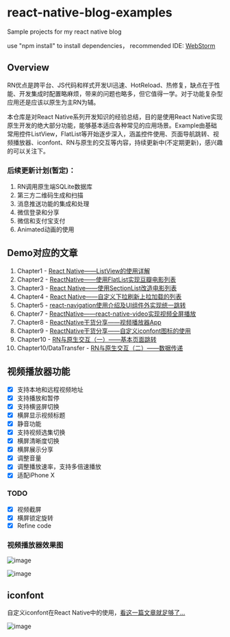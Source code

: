 # react-native-blog-examples
Sample projects for my react native blog

use "npm install" to install dependencies，
recommended IDE: [WebStorm](http://www.jetbrains.com/webstorm/)

## Overview
RN优点是跨平台、JS代码和样式开发UI迅速、HotReload、热修复，缺点在于性能、开发集成时配置略麻烦，带来的问题也略多，但它值得一学。对于功能复杂型应用还是应该以原生为主RN为辅。

本仓库是对React Native系列开发知识的经验总结，目的是使用React Native实现原生开发的绝大部分功能，能够基本适应各种常见的应用场景。Example由基础常用控件ListView，FlatList等开始逐步深入，涵盖控件使用、页面导航跳转、视频播放器、iconfont、RN与原生的交互等内容，持续更新中(不定期更新)，感兴趣的可以关注下。

### 后续更新计划(暂定)：
1. RN调用原生端SQLite数据库
2. 第三方二维码生成和扫描
3. 消息推送功能的集成和处理
4. 微信登录和分享
5. 微信和支付宝支付
6. Animated动画的使用

## Demo对应的文章
1. Chapter1 - [React Native——ListView的使用详解](https://juejin.im/post/5a8f7f586fb9a063417b3eea)
2. Chapter2 - [ReactNative——使用FlatList实现豆瓣电影列表](https://juejin.im/post/5a90ca01f265da4e853d70cc)
3. Chapter3 - [React Native——使用SectionList改造电影列表](https://juejin.im/post/5a93a900f265da4e8c452b36)
4. Chapter4 - [React Native——自定义下拉刷新上拉加载的列表](https://juejin.im/post/5a94d26d6fb9a0636263fd16)
5. Chapter5 - [react-navigation使用介绍及UI组件外实现统一跳转](https://juejin.im/post/5a9668a8f265da4e9d226176)
6. Chapter7 - [ReactNative——react-native-video实现视频全屏播放](https://juejin.im/post/5a9f9fde518825557207e7b0)
7. Chapter8 - [ReactNative干货分享——视频播放器App](https://juejin.im/post/5ad7288cf265da50407bc8ce)
8. Chapter9 - [ReactNative干货分享——自定义iconfont图标的使用](https://juejin.im/post/5ae1685bf265da0b8a675199)
9. Chapter10 - [RN与原生交互（一）——基本页面跳转](https://juejin.im/post/5b20810ff265da6e432e697c)
10. Chapter10/DataTransfer - [RN与原生交互（二）——数据传递](https://juejin.im/post/5b20ceb16fb9a01e4f47cd49)

## 视频播放器功能

- [x] 支持本地和远程视频地址
- [x] 支持播放和暂停
- [x] 支持横竖屏切换
- [x] 横屏显示视频标题
- [x] 静音功能
- [x] 支持视频选集切换
- [x] 横屏清晰度切换
- [x] 横屏展示分享
- [x] 调整音量
- [x] 调整播放速率，支持多倍速播放
- [x] 适配iPhone X

### TODO
- [x] 视频截屏
- [x] 横屏锁定旋转
- [x] Refine code

### 视频播放器效果图
![image](https://github.com/mrarronz/react-native-blog-examples/raw/master/Chapter8-MyVideoApp/MyVideoApp/screenshots/videoPlayDemo.gif)

![image](https://github.com/mrarronz/react-native-blog-examples/raw/master/Chapter8-MyVideoApp/MyVideoApp/screenshots/portrait.gif)

## iconfont
自定义iconfont在React Native中的使用，[看这一篇文章就足够了...](https://juejin.im/post/5ae1685bf265da0b8a675199)

![image](https://github.com/mrarronz/react-native-blog-examples/raw/master/Chapter9-Iconfont/IconfontExample/screenshots/screenshot6.png)
